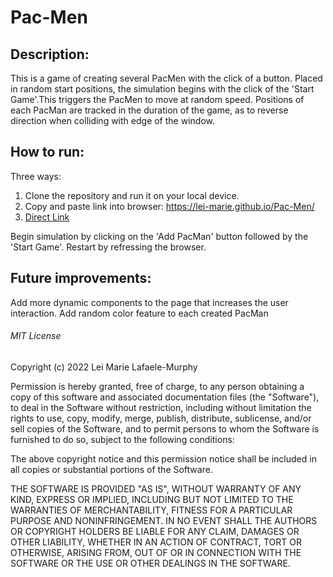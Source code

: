 # Pac-Men

## Description: 
This is a game of creating several PacMen with the click of a button. Placed in  random start positions, the simulation begins with the click of the 'Start Game'.This triggers the PacMen to move at random speed. Positions of each PacMan are tracked in the duration of the game, as to reverse direction when colliding with edge of the window.

## How to run: 
Three ways:<br>  
1) Clone the repository and run it on your local device.<br> 
2) Copy and paste link into browser: https://lei-marie.github.io/Pac-Men/<br> 
3) [Direct Link](https://lei-marie.github.io/Pac-Men/ "link title text")<br>

Begin simulation by clicking on the 'Add PacMan' button followed by the 'Start Game'. Restart by refressing the browser. 

## Future improvements:
Add more dynamic components to the page that increases the user interaction.
Add random color feature to each created PacMan

###### MIT License
Copyright (c) 2022 Lei Marie Lafaele-Murphy

Permission is hereby granted, free of charge, to any person obtaining a copy of this software and associated documentation files (the "Software"), to deal in the Software without restriction, including without limitation the rights to use, copy, modify, merge, publish, distribute, sublicense, and/or sell copies of the Software, and to permit persons to whom the Software is furnished to do so, subject to the following conditions:

The above copyright notice and this permission notice shall be included in all copies or substantial portions of the Software.

THE SOFTWARE IS PROVIDED "AS IS", WITHOUT WARRANTY OF ANY KIND, EXPRESS OR IMPLIED, INCLUDING BUT NOT LIMITED TO THE WARRANTIES OF MERCHANTABILITY, FITNESS FOR A PARTICULAR PURPOSE AND NONINFRINGEMENT. IN NO EVENT SHALL THE AUTHORS OR COPYRIGHT HOLDERS BE LIABLE FOR ANY CLAIM, DAMAGES OR OTHER LIABILITY, WHETHER IN AN ACTION OF CONTRACT, TORT OR OTHERWISE, ARISING FROM, OUT OF OR IN CONNECTION WITH THE SOFTWARE OR THE USE OR OTHER DEALINGS IN THE SOFTWARE.
